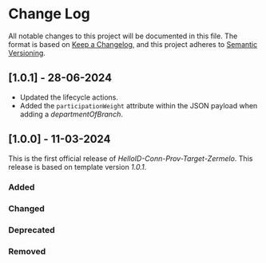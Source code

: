 # Change Log

All notable changes to this project will be documented in this file. The format is based on [Keep a Changelog](https://keepachangelog.com), and this project adheres to [Semantic Versioning](https://semver.org).

## [1.0.1] - 28-06-2024

- Updated the lifecycle actions.
- Added the `participationWeight` attribute within the JSON payload when adding a _departmentOfBranch_.


## [1.0.0] - 11-03-2024

This is the first official release of _HelloID-Conn-Prov-Target-Zermelo_. This release is based on template version _1.0.1_.

### Added

### Changed

### Deprecated

### Removed
